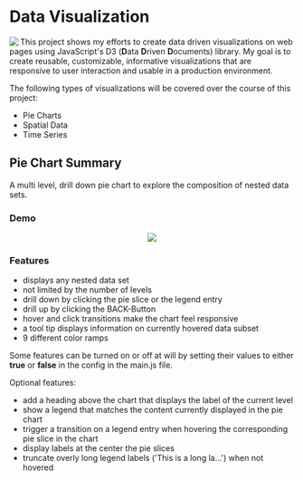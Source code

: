 # Data Visualization

<img src="https://d3js.org/logo.svg" align="left">

This project shows my efforts to create data driven visualizations on web pages using JavaScript's D3 (<b>D</b>ata <b>D</b>riven <b>D</b>ocuments) library. My goal is to create reusable, customizable, informative visualizations that are responsive to user interaction and usable in a production environment.

The following types of visualizations will be covered over the course of this project:

* Pie Charts
* Spatial Data
* Time Series

## Pie Chart Summary

A multi level, drill down pie chart to explore the composition of nested data sets.

### Demo
<p align="center">
    <img src="https://i.imgur.com/gjX87Ey.gif" align="center">
</p>

### Features

* displays any nested data set
* not limited by the number of levels
* drill down by clicking the pie slice or the legend entry
* drill up by clicking the BACK-Button
* hover and click transitions make the chart feel responsive
* a tool tip displays information on currently hovered data subset
* 9 different color ramps

Some features can be turned on or off at will by setting their values to either <b>true</b> or <b>false</b> in the config in the main.js file.

Optional features:

* add a heading above the chart that displays the label of the current level
* show a legend that matches the content currently displayed in the pie chart
* trigger a transition on a legend entry when hovering the corresponding pie slice in the chart
* display labels at the center the pie slices
* truncate overly long legend labels ('This is a long la...') when not hovered

